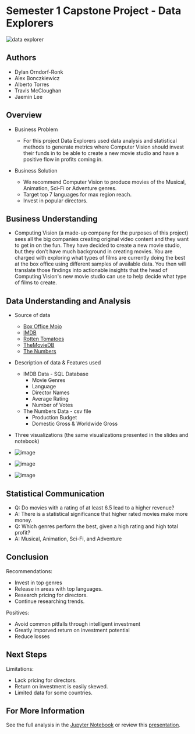 # Semester 1 Capstone Project - Data Explorers

![data explorer](https://media.giphy.com/media/xT9C25UNTwfZuk85WP/giphy-downsized-large.gif)

## Authors
 * Dylan Orndorf-Ronk
 * Alex Bonczkiewicz
 * Alberto Torres
 * Travis McCloughan
 * Jaemin Lee


## Overview
 * Business Problem
      * For this project Data Explorers used data analysis and statistical methods to generate metrics where Computer Vision should invest their funds in
        to be able to create a new movie studio and have a positive flow in profits coming in. 
       
 * Business Solution
      * We recommend Computer Vision to produce movies of the Musical, Animation, Sci-Fi or Adventure genres. 
      * Target top 7 languages for max region reach.
      * Invest in popular directors.

## Business Understanding
  * Computing Vision (a made-up company for the purposes of this project) sees all the big companies creating original video content and they want to get in on the fun. They have decided to create a new movie studio, but they don’t have much background in creating movies. You are charged with exploring what types of films are currently doing the best at the box office using different samples of available data. You then will translate those findings into actionable insights that the head of Computing Vision's new movie studio can use to help decide what type of films to create.
    
 
## Data Understanding and Analysis
   * Source of data
     * [Box Office Mojo](https://www.boxofficemojo.com/)
     * [IMDB](https://www.imdb.com/)
     * [Rotten Tomatoes](https://www.rottentomatoes.com/)
     * [TheMovieDB](https://www.themoviedb.org/)
     * [The Numbers](https://www.the-numbers.com/)
   * Description of data & Features used
     * IMDB Data - SQL Database
       * Movie Genres
       * Language
       * Director Names
       * Average Rating
       * Number of Votes
     * The Numbers Data - csv file
       * Production Budget
       * Domestic Gross & Worldwide Gross
     
     
   * Three visualizations (the same visualizations presented in the slides and notebook)
   * ![image](https://user-images.githubusercontent.com/110133652/185657004-775cbff4-1820-4849-908a-d8e036cd4cae.png)
   * ![image](https://user-images.githubusercontent.com/110133652/185657184-0b98f9bd-2926-47b0-8be0-76e37ce4e9e9.png)
   * ![image](https://user-images.githubusercontent.com/110133652/185657214-b57a3ced-3cf9-43f7-8d17-0388e65ed4c9.png)



       
## Statistical Communication
   * Q: Do movies with a rating of at least 6.5 lead to a higher revenue?
   * A: There is a statistical significance that higher rated movies make more money.
   * Q: Which genres perform the best, given a high rating and high total profit?
   * A: Musical, Animation, Sci-Fi, and Adventure
       
## Conclusion

Recommendations:
   * Invest in top genres
   * Release in areas with top languages.
   * Research pricing for directors.
   * Continue researching trends.
   
Positives:
   * Avoid common pitfalls through intelligent investment
   * Greatly imporved return on investment potential
   * Reduce losses

## Next Steps

Limitations:
   * Lack pricing for directors.
   * Return on investment is easily skewed.
   * Limited data for some countries.

## For More Information

See the full analysis in the [Jupyter Notebook](./student.ipynb) or review this [presentation](./pdf).
